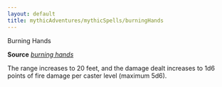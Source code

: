 ```yaml
---
layout: default
title: mythicAdventures/mythicSpells/burningHands
---
```

Burning Hands

**Source** [_burning hands_](spells/burningHands#_burning-hands)

The range increases to 20 feet, and the damage dealt increases to 1d6 points of fire damage per caster level (maximum 5d6).

